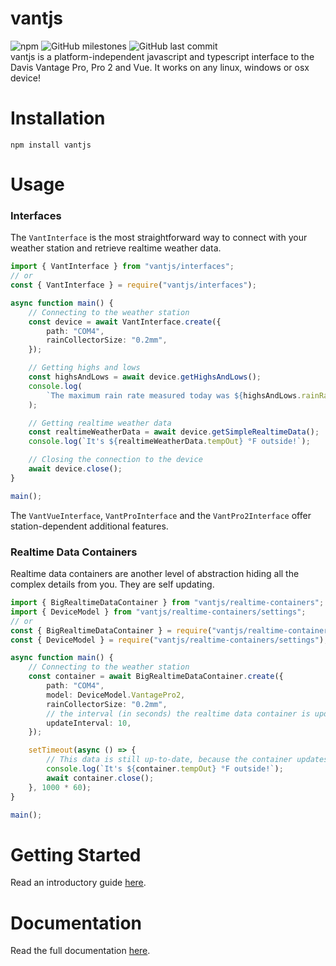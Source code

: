# vantjs

![npm](https://img.shields.io/npm/v/vantjs) ![GitHub milestones](https://img.shields.io/github/milestones/all/harrydehix/vantjs) ![GitHub last commit](https://img.shields.io/github/last-commit/harrydehix/vantjs)<br>
vantjs is a platform-independent javascript and typescript interface to the Davis Vantage Pro, Pro 2 and Vue. It works on any linux, windows or osx device!

# Installation

```
npm install vantjs
```

# Usage

### Interfaces

The `VantInterface` is the most straightforward way to connect with your
weather station and retrieve realtime weather data.

```typescript
import { VantInterface } from "vantjs/interfaces";
// or
const { VantInterface } = require("vantjs/interfaces");

async function main() {
    // Connecting to the weather station
    const device = await VantInterface.create({
        path: "COM4",
        rainCollectorSize: "0.2mm",
    });

    // Getting highs and lows
    const highsAndLows = await device.getHighsAndLows();
    console.log(
        `The maximum rain rate measured today was ${highsAndLows.rainRate.day} in/h`
    );

    // Getting realtime weather data
    const realtimeWeatherData = await device.getSimpleRealtimeData();
    console.log(`It's ${realtimeWeatherData.tempOut} °F outside!`);

    // Closing the connection to the device
    await device.close();
}

main();
```

The `VantVueInterface`, `VantProInterface` and the `VantPro2Interface` offer station-dependent additional features.

### Realtime Data Containers

Realtime data containers are another level of abstraction hiding all the complex details from you. They are self updating.

```ts
import { BigRealtimeDataContainer } from "vantjs/realtime-containers";
import { DeviceModel } from "vantjs/realtime-containers/settings";
// or
const { BigRealtimeDataContainer } = require("vantjs/realtime-containers");
const { DeviceModel } = require("vantjs/realtime-containers/settings");

async function main() {
    // Connecting to the weather station
    const container = await BigRealtimeDataContainer.create({
        path: "COM4",
        model: DeviceModel.VantagePro2,
        rainCollectorSize: "0.2mm",
        // the interval (in seconds) the realtime data container is updated
        updateInterval: 10,
    });

    setTimeout(async () => {
        // This data is still up-to-date, because the container updates itself automatically
        console.log(`It's ${container.tempOut} °F outside!`);
        await container.close();
    }, 1000 * 60);
}

main();
```

# Getting Started

Read an introductory guide [here](/guides/1-getting-started.md).

# Documentation

Read the full documentation [here](https://harrydehix.github.io/vantjs/).

